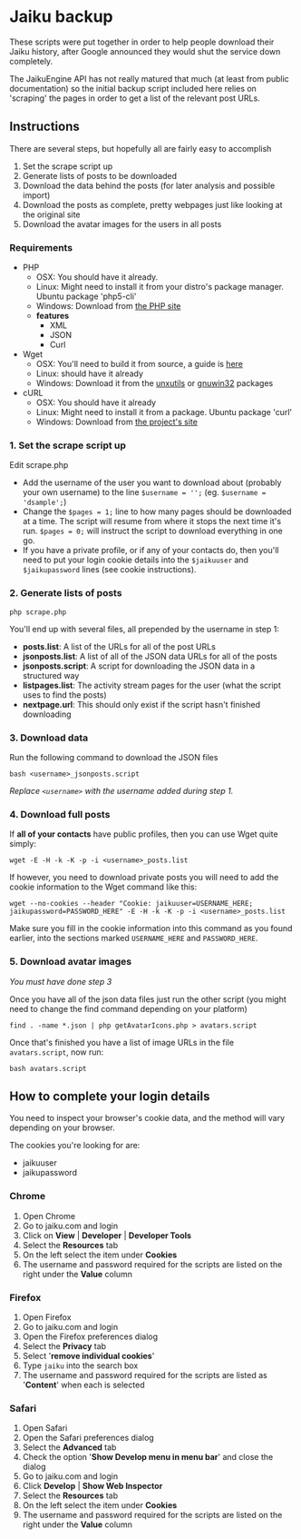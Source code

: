 # Jaiku backup

These scripts were put together in order to help people download their Jaiku history, after Google announced they would shut the service down completely.

The JaikuEngine API has not really matured that much (at least from public documentation) so the initial backup script included here relies on 'scraping' the pages in order to get a list of the relevant post URLs.

## Instructions

There are several steps, but hopefully all are fairly easy to accomplish

1. Set the scrape script up
2. Generate lists of posts to be downloaded
3. Download the data behind the posts (for later analysis and possible import)
4. Download the posts as complete, pretty webpages just like looking at the original site
5. Download the avatar images for the users in all posts

### Requirements

* PHP
   * OSX: You should have it already.
   * Linux: Might need to install it from your distro's package manager. Ubuntu package 'php5-cli'
   * Windows: Download from [the PHP site](http://windows.php.net/)
   * **features**
      * XML
      * JSON
      * Curl
* Wget
   * OSX: You'll need to build it from source, a guide is [here](http://www.renownedmedia.com/blog/install-wget-on-os-x-lion/)
   * Linux: should have it already
   * Windows: Download it from the [unxutils](unxutils.sf.net) or [gnuwin32](http://gnuwin32.sourceforge.net/packages/wget.htm) packages
* cURL
   * OSX: You should have it already
   * Linux: Might need to install it from a package. Ubuntu package 'curl'
   * Windows: Download from [the project's site](http://curl.haxx.se/download.html)

### 1. Set the scrape script up

Edit scrape.php

* Add the username of the user you want to download about (probably your own username) to the line `$username = '';` (eg. `$username = 'dsample';`)
* Change the `$pages = 1;` line to how many pages should be downloaded at a time. The script will resume from where it stops the next time it's run. `$pages = 0;` will instruct the script to download everything in one go.
* If you have a private profile, or if any of your contacts do, then you'll need to put your login cookie details into the `$jaikuuser` and `$jaikupassword` lines (see cookie instructions).

### 2. Generate lists of posts

`php scrape.php`

You'll end up with several files, all prepended by the username in step 1:

* **posts.list**: A list of the URLs for all of the post URLs
* **jsonposts.list**: A list of all of the JSON data URLs for all of the posts
* **jsonposts.script**: A script for downloading the JSON data in a structured way
* **listpages.list**: The activity stream pages for the user (what the script uses to find the posts)
* **nextpage.url**: This should only exist if the script hasn't finished downloading

### 3. Download data

Run the following command to download the JSON files

`bash <username>_jsonposts.script`

_Replace `<username>` with the username added during step 1._

### 4. Download full posts

If __all of your contacts__ have public profiles, then you can use Wget quite simply:

`wget -E -H -k -K -p -i <username>_posts.list`

If however, you need to download private posts you will need to add the cookie information to the Wget command like this:

`wget --no-cookies --header "Cookie: jaikuuser=USERNAME_HERE; jaikupassword=PASSWORD_HERE" -E -H -k -K -p -i <username>_posts.list`

Make sure you fill in the cookie information into this command as you found earlier, into the sections marked `USERNAME_HERE` and `PASSWORD_HERE`.


### 5. Download avatar images

*You must have done step 3*

Once you have all of the json data files just run the other script (you might need to change the find command depending on your platform)

`find . -name *.json | php getAvatarIcons.php > avatars.script`

Once that's finished you have a list of image URLs in the file `avatars.script`, now run:

`bash avatars.script`

## How to complete your login details

You need to inspect your browser's cookie data, and the method will vary depending on your browser.

The cookies you're looking for are:

* jaikuuser
* jaikupassword

### Chrome

1. Open Chrome
2. Go to jaiku.com and login
3. Click on __View__ | __Developer__ | __Developer Tools__
4. Select the __Resources__ tab
5. On the left select the item under __Cookies__
6. The username and password required for the scripts are listed on the right under the __Value__ column

### Firefox

1. Open Firefox
2. Go to jaiku.com and login
3. Open the Firefox preferences dialog
4. Select the __Privacy__ tab
5. Select '__remove individual cookies__'
6. Type `jaiku` into the search box
7. The username and password required for the scripts are listed as '__Content__' when each is selected

### Safari

1. Open Safari
2. Open the Safari preferences dialog
3. Select the __Advanced__ tab
4. Check the option '__Show Develop menu in menu bar__' and close the dialog
5. Go to jaiku.com and login
6. Click __Develop__ | __Show Web Inspector__
7. Select the __Resources__ tab
8. On the left select the item under __Cookies__
9. The username and password required for the scripts are listed on the right under the __Value__ column
